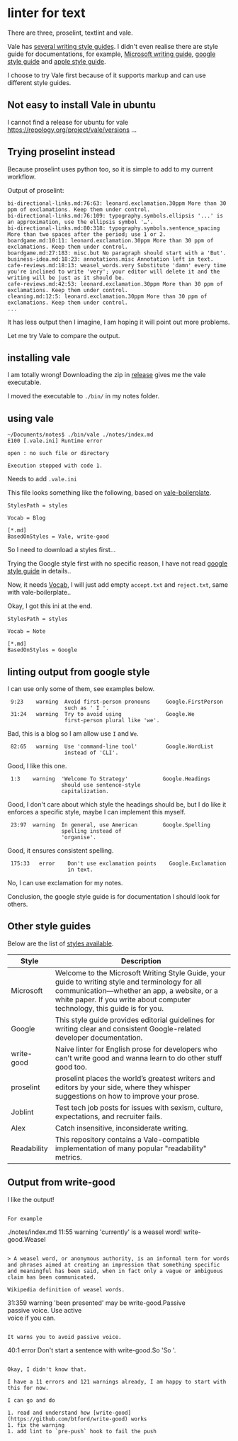 # linter for text

There are three, proselint, textlint and vale.

Vale has [several writing style guides](https://github.com/errata-ai/styles#available-styles). I didn't even realise there are style guide for documentations, for example, [Microsoft writing guide](https://docs.microsoft.com/en-us/style-guide/welcome/), [google style guide](https://developers.google.com/style) and [apple style guide](https://help.apple.com/applestyleguide/#/apsg1eef9171).

I choose to try Vale first because of it supports markup and can use different style guides.

## Not easy to install Vale in ubuntu

I cannot find a release for ubuntu for vale https://repology.org/project/vale/versions ...

## Trying proselint instead

Because proselint uses python too, so it is simple to add to my current workflow.

Output of proselint:

```
bi-directional-links.md:76:63: leonard.exclamation.30ppm More than 30 ppm of exclamations. Keep them under control.
bi-directional-links.md:76:109: typography.symbols.ellipsis '...' is an approximation, use the ellipsis symbol '…'.
bi-directional-links.md:80:318: typography.symbols.sentence_spacing More than two spaces after the period; use 1 or 2.
boardgame.md:10:11: leonard.exclamation.30ppm More than 30 ppm of exclamations. Keep them under control.
boardgame.md:27:183: misc.but No paragraph should start with a 'But'.
business-idea.md:18:23: annotations.misc Annotation left in text.
cafe-reviews.md:18:13: weasel_words.very Substitute 'damn' every time you're inclined to write 'very'; your editor will delete it and the writing will be just as it should be.
cafe-reviews.md:42:53: leonard.exclamation.30ppm More than 30 ppm of exclamations. Keep them under control.
cleaning.md:12:5: leonard.exclamation.30ppm More than 30 ppm of exclamations. Keep them under control.
...

```

It has less output then I imagine, I am hoping it will point out more problems.

Let me try Vale to compare the output.


## installing vale

I am totally wrong! Downloading the zip in [release](https://github.com/errata-ai/vale/releases) gives me the vale executable.

I moved the executable to `./bin/` in my notes folder.

## using vale

```
~/Documents/notes$ ./bin/vale ./notes/index.md
E100 [.vale.ini] Runtime error

open : no such file or directory

Execution stopped with code 1.
```

Needs to add `.vale.ini`

This file looks something like the following, based on [vale-boilerplate](https://github.com/errata-ai/vale-boilerplate/blob/master/.vale.ini).

```
StylesPath = styles

Vocab = Blog

[*.md]
BasedOnStyles = Vale, write-good
```

So I need to download a styles first...

Trying the Google style first with no specific reason, I have not read [google style guide](https://developers.google.com/style/highlights) in details..

Now, it needs [Vocab](https://docs.errata.ai/vale/cli#vocab), I will just add empty `accept.txt` and `reject.txt`, same with vale-boilerplate..


Okay, I got this ini at the end.

```
StylesPath = styles

Vocab = Note

[*.md]
BasedOnStyles = Google
```

## linting output from google style

I can use only some of them, see examples below.


```
 9:23    warning  Avoid first-person pronouns     Google.FirstPerson 
                  such as ' I '.  
 31:24   warning  Try to avoid using              Google.We          
                  first-person plural like 'we'. 
```

Bad, this is a blog so I am allow use `I` and `We`.

```
 82:65   warning  Use 'command-line tool'         Google.WordList
                  instead of 'CLI'.
```

Good, I like this one.

```
 1:3    warning  'Welcome To Strategy'           Google.Headings 
                 should use sentence-style                       
                 capitalization.       
```

Good, I don't care about which style the headings should be, but I do like it enforces a specific style, maybe I can implement this myself.

```
 23:97  warning  In general, use American        Google.Spelling 
                 spelling instead of                             
                 'organise'.   
```

Good, it ensures consistent spelling.

```
 175:33   error    Don't use exclamation points    Google.Exclamation 
                   in text.     
```

No, I can use exclamation for my notes.

Conclusion, the google style guide is for documentation I should look for others.

## Other style guides

Below are the list of [styles available](https://github.com/errata-ai/styles).


| Style | Description |
| ------------- | ------------- |
| Microsoft| Welcome to the Microsoft Writing Style Guide, your guide to writing style and terminology for all communication—whether an app, a website, or a white paper. If you write about computer technology, this guide is for you. |
| Google | This style guide provides editorial guidelines for writing clear and consistent Google-related developer documentation. |
| write-good |  Naive linter for English prose for developers who can't write good and wanna learn to do other stuff good too.|
| proselint | proselint places the world’s greatest writers and editors by your side, where they whisper suggestions on how to improve your prose. |
| Joblint |  Test tech job posts for issues with sexism, culture, expectations, and recruiter fails.|
| Alex | Catch insensitive, inconsiderate writing. |
| Readability |This repository contains a Vale-compatible implementation of many popular "readability" metrics. |

## Output from write-good

I like the output!

```

For example

```
 ./notes/index.md
 11:55  warning  'currently' is a weasel word!  write-good.Weasel
```

> A weasel word, or anonymous authority, is an informal term for words and phrases aimed at creating an impression that something specific and meaningful has been said, when in fact only a vague or ambiguous claim has been communicated.

Wikipedia definition of weasel words.

```
31:359  warning  'been presented' may be         write-good.Passive  
                  passive voice. Use active                           
                  voice if you can.  
```

It warns you to avoid passive voice.

```
 40:1     error    Don't start a sentence with     write-good.So
                   'So '.
```

Okay, I didn't know that.

I have a 11 errors and 121 warnings already, I am happy to start with this for now.

I can go and do

1. read and understand how [write-good](https://github.com/btford/write-good) works
1. fix the warning
1. add lint to `pre-push` hook to fail the push 
